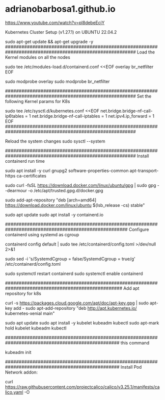 # adrianobarbosa1.github.io

https://www.youtube.com/watch?v=pl8debeEcjY

Kubernetes Cluster Setup (v1.27.1) on UBUNTU 22.04.2

sudo apt-get update && apt-get upgrade -y
########################################################################################################
Load the Kernel modules on all the nodes

sudo tee /etc/modules-load.d/containerd.conf <<EOF
overlay
br_netfilter
EOF

sudo modprobe overlay
sudo modprobe br_netfilter

########################################################################################################
Set the following Kernel params for K8s

sudo tee /etc/sysctl.d/kubernetes.conf <<EOF
net.bridge.bridge-nf-call-ip6tables = 1
net.bridge.bridge-nf-call-iptables = 1
net.ipv4.ip_forward = 1
EOF
########################################################################################################

Reload the system changes
sudo sysctl --system

########################################################################################################
Install containerd run time

sudo apt install -y curl gnupg2 software-properties-common apt-transport-https ca-certificates

sudo curl -fsSL https://download.docker.com/linux/ubuntu/gpg | sudo gpg --dearmour -o /etc/apt/trusted.gpg.d/docker.gpg

sudo add-apt-repository "deb [arch=amd64] https://download.docker.com/linux/ubuntu $(lsb_release -cs) stable"

sudo apt update
sudo apt install -y containerd.io

#####################################################################################################
Configure containerd using systemd as cgroup

containerd config default | sudo tee /etc/containerd/config.toml >/dev/null 2>&1

sudo sed -i 's/SystemdCgroup \= false/SystemdCgroup \= true/g' /etc/containerd/config.toml

sudo systemctl restart containerd
sudo systemctl enable containerd

###################################################################################################
Add apt repository for k8s

curl -s https://packages.cloud.google.com/apt/doc/apt-key.gpg | sudo apt-key add -
sudo apt-add-repository "deb http://apt.kubernetes.io/ kubernetes-xenial main"

sudo apt update
sudo apt install -y kubelet kubeadm kubectl
sudo apt-mark hold kubelet kubeadm kubectl

##################################################################################################
this command

kubeadm init

##################################################################################################
Install Pod Network addon:

curl https://raw.githubusercontent.com/projectcalico/calico/v3.25.1/manifests/calico.yaml -O

